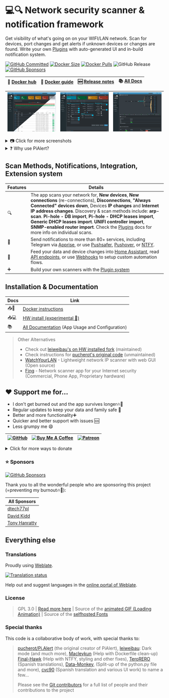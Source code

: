 # 💻🔍 Network security scanner & notification framework

Get visibility of what's going on on your WIFI/LAN network. Scan for devices, port changes and get alerts if unknown devices or changes are found. Write your own [Plugins](https://github.com/jokob-sk/Pi.Alert/tree/main/front/plugins#readme) with auto-generated UI and in-build notification system. 

[![GitHub Committed](https://img.shields.io/github/last-commit/jokob-sk/Pi.Alert?color=40ba12&label=Committed&logo=GitHub&logoColor=fff)](https://github.com/jokob-sk/Pi.Alert)
[![Docker Size](https://img.shields.io/docker/image-size/jokobsk/pi.alert?label=Size&logo=Docker&color=0aa8d2&logoColor=fff)](https://hub.docker.com/r/jokobsk/pi.alert)
[![Docker Pulls](https://img.shields.io/docker/pulls/jokobsk/pi.alert?label=Pulls&logo=docker&color=0aa8d2&logoColor=fff)](https://hub.docker.com/r/jokobsk/pi.alert)
![GitHub Release](https://img.shields.io/github/v/release/jokob-sk/Pi.Alert?color=0aa8d2&logoColor=fff&logo=GitHub)
[![GitHub Sponsors](https://img.shields.io/github/sponsors/jokob-sk?style=social)](https://github.com/sponsors/jokob-sk)

  | 🐳 [Docker hub](https://registry.hub.docker.com/r/jokobsk/pi.alert) |  📑 [Docker guide](https://github.com/jokob-sk/Pi.Alert/blob/main/dockerfiles/README.md) |🆕 [Release notes](https://github.com/jokob-sk/Pi.Alert/releases) | 📚 [All Docs](https://github.com/jokob-sk/Pi.Alert/tree/main/docs) | 
  |----------------------|----------------------| ----------------------|  ----------------------| 


  | ![Main screen][main] | ![Screen 1][screen1]  | ![Screen 5][screen5] |
  |----------------------|----------------------| ----------------------| 

<details>
  <summary>📷 Click for more screenshots</summary>

  | ![Screen 3][screen3] | ![Screen 4][screen4] | ![Screen 6][screen6]  |
  |----------------------|----------------------|----------------------|
  | ![Screen 8][screen8] | ![Report 2][report2] | ![Screen 9][screen9]  |

</details>

<details>
  <summary>❓ Why use PiAlert?</summary>

  <hr>

  Most of us don't know what's going on on our home network, but we want our family and data to be safe.  _Command-line tools_ are great, but the output can be _hard to understand_ and action if you are not a network specialist.

  PiAlert gives you peace of mind. _Visualize and immediately report 📬_ what is going on in your network - this is the first step to enhance your _network security 🔐_. 

  PiAlert combines several network and other scanning tools 🔍 with notifications 📧 into one user-friendly package 📦. 

  Setup a _kill switch ☠_ for your network via a smart plug with the available [Home Assistant](https://github.com/jokob-sk/Pi.Alert/blob/main/docs/HOME_ASSISTANT.md) integration. Implement custom automations with the [CSV device Exports 📤](https://github.com/jokob-sk/Pi.Alert/tree/main/front/plugins/csv_backup), [Webhooks](https://github.com/jokob-sk/Pi.Alert/blob/main/docs/WEBHOOK_N8N.md), or [API endpoints](https://github.com/jokob-sk/Pi.Alert/blob/main/docs/API.md) features. 

  Extend the app if you want to create your own scanner [Plugin](https://github.com/jokob-sk/Pi.Alert/tree/main/front/plugins#readme) and handle the results and notifications in PiAlert. 

  Looking forward to your contributions if you decide to share your work with the community ❤.

</details>

## Scan Methods, Notifications, Integration, Extension system

| Features    | Details    | 
|-------------|-------------|
|      🔍     |   The app scans your network for, **New devices**, **New connections** (re-connections), **Disconnections**, **"Always Connected" devices down**, Devices **IP changes** and **Internet IP address changes**. Discovery & scan methods include: **arp-scan**.  **Pi-hole - DB import**,  **Pi-hole - DHCP leases import**, **Generic DHCP leases import**. **UNIFI controller import**, **SNMP-enabled router import**. Check the [Plugins](https://github.com/jokob-sk/Pi.Alert/tree/main/front/plugins#readme) docs for more info on individual scans. |
|📧           | Send notifications to more than 80+ services, including Telegram via [Apprise](https://hub.docker.com/r/caronc/apprise), or use [Pushsafer](https://www.pushsafer.com/), [Pushover](https://www.pushover.net/), or [NTFY](https://ntfy.sh/). |
|🧩           | Feed your data and device changes into [Home Assistant](https://github.com/jokob-sk/Pi.Alert/blob/main/docs/HOME_ASSISTANT.md), read [API endpoints](https://github.com/jokob-sk/Pi.Alert/blob/main/docs/API.md), or use [Webhooks](https://github.com/jokob-sk/Pi.Alert/blob/main/docs/WEBHOOK_N8N.md) to setup custom automation flows.  |
|➕           | Build your own scanners with the [Plugin system](https://github.com/jokob-sk/Pi.Alert/tree/main/front/plugins#readme) |


## Installation & Documentation
<!--- --------------------------------------------------------------------- --->

| Docs        | Link    | 
|-------------|-------------|
| 📥🐳  | [Docker instructions](https://github.com/jokob-sk/Pi.Alert/blob/main/dockerfiles/README.md) 
| 📥💻  | [HW install (experimental 🧪)](https://github.com/jokob-sk/Pi.Alert/blob/main/docs/HW_INSTALL.md) |
| 📚     | [All Documentation](https://github.com/jokob-sk/Pi.Alert/blob/main/docs/README.md) (App Usage and Configuration) |
 
> Other Alternatives
>
> - Check out [leiweibau's on HW installed fork](https://github.com/leiweibau/Pi.Alert/) (maintained)
> - Check instructions for [pucherot's original code](https://github.com/pucherot/Pi.Alert/) (unmaintained)
> - [WatchYourLAN](https://github.com/aceberg/WatchYourLAN) - Lightweight network IP scanner with web GUI (Open source)
> - [Fing](https://www.fing.com/) - Network scanner app for your Internet security (Commercial, Phone App, Proprietary hardware)

## ❤ Support me for...

- I don't get burned out and the app survives longer🔥🤯
- Regular updates to keep your data and family safe 🔄 
- Better and more functionality➕
- Quicker and better support with issues 🆘
- Less grumpy me 😄

| [![GitHub](https://i.imgur.com/emsRCPh.png)](https://github.com/sponsors/jokob-sk) | [![Buy Me A Coffee](https://i.imgur.com/pIM6YXL.png)](https://www.buymeacoffee.com/jokobsk) | [![Patreon](https://i.imgur.com/MuYsrq1.png)](https://www.patreon.com/user?u=84385063) | 
| --- | --- | --- | 

<details>
  <summary>Click for more ways to donate</summary>
  
  <hr>

  - Bitcoin: `1N8tupjeCK12qRVU2XrV17WvKK7LCawyZM`
  - Ethereum: `0x6e2749Cb42F4411bc98501406BdcD82244e3f9C7`

  📧 Email me at [jokob@duck.com](mailto:jokob@duck.com?subject=PiAlert) if you want to get in touch or if I should add other sponsorship platforms.

</details>



### ⭐ Sponsors

[![GitHub Sponsors](https://img.shields.io/github/sponsors/jokob-sk?style=social)](https://github.com/sponsors/jokob-sk)

Thank you to all the wonderful people who are sponsoring this project (=preventing my burnout🔥🤯):

<!-- SPONSORS-LIST DO NOT MODIFY BELOW -->
| All Sponsors |
|---|
| [dtech77pl](https://github.com/dtech77pl) |
| [David Kidd](https://github.com/demolishedman50) |
| [Tony Hanratty](https://github.com/thanratty) |

<!-- SPONSORS-LIST DO NOT MODIFY ABOVE -->

## Everything else
<!--- --------------------------------------------------------------------- --->

### Translations

Proudly using [Weblate](https://hosted.weblate.org/projects/pialert/).

<a href="https://hosted.weblate.org/engage/pialert/">
  <img src="https://hosted.weblate.org/widget/pialert/core/multi-auto.svg" alt="Translation status" />
</a>

Help out and suggest languages in the [online portal of Weblate](https://hosted.weblate.org/projects/pialert/core/).

### License
>  GPL 3.0 | [Read more here](LICENSE.txt) | Source of the [animated GIF (Loading Animation)](https://commons.wikimedia.org/wiki/File:Loading_Animation.gif) | Source of the [selfhosted Fonts](https://github.com/adobe-fonts/source-sans)
  
### Special thanks 

This code is a collaborative body of work, with special thanks to: 

> [pucherot/Pi.Alert](https://github.com/pucherot/Pi.Alert) (the original creator of PiAlert), [leiweibau](https://github.com/leiweibau/Pi.Alert): Dark mode (and much more), [Macleykun](https://github.com/Macleykun) (Help with Dockerfile clean-up) [Final-Hawk](https://github.com/Final-Hawk) (Help with NTFY, styling and other fixes), [TeroRERO](https://github.com/terorero) (Spanish translations), [Data-Monkey](https://github.com/Data-Monkey), (Split-up of the python.py file and more), [cvc90](https://github.com/cvc90) (Spanish translation and various UI work) to name a few...
>
> Please see the [Git contributors](https://github.com/jokob-sk/Pi.Alert/graphs/contributors) for a full list of people and their contributions to the project

<!--- --------------------------------------------------------------------- --->
[main]:    ./docs/img/devices_split.png       "Main screen"
[screen1]: ./docs/img/device_details.png      "Screen 1"
[screen2]: ./docs/img/events.png              "Screen 2"
[screen3]: ./docs/img/presence.png            "Screen 3"
[screen4]: ./docs/img/maintenance.png         "Screen 4"
[screen5]: ./docs/img/network.png             "Screen 5"
[screen6]: ./docs/img/settings.png            "Screen 6"
[screen7]: ./docs/img/help_faq.png            "Screen 7"
[screen8]: ./docs/img/plugins_rogue_dhcp.png  "Screen 8"
[screen9]: ./docs/img/device_nmap.png         "Screen 9"
[report1]: ./docs/img/4_report_1.jpg          "Report sample 1"
[report2]: ./docs/img/4_report_2.jpg          "Report sample 2"
[main_dark]: /docs/img/1_devices_dark.jpg     "Main screen dark"
[maintain_dark]: /docs/img/5_maintain.jpg     "Maintain screen dark"

